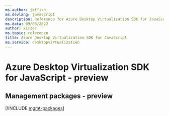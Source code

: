 ```yaml
---
ms.author: jeffish
ms.devlang: javascript
description: Reference for Azure Desktop Virtualization SDK for JavaScript
ms.data: 09/08/2022
author: xirzec
ms.topic: reference
title: Azure Desktop Virtualization SDK for JavaScript
ms.service: desktopvirtualization
---
```

# Azure Desktop Virtualization SDK for JavaScript - preview

## Management packages - preview
[!INCLUDE [mgmt-packages](desktop-virtualization-mgmt-index.md)]